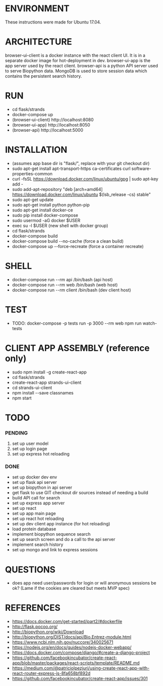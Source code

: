 # ENVIRONMENT
These instructions were made for Ubuntu 17.04.

# ARCHITECTURE
browser-ui-client is a docker instance with the react client UI. It is in a separate docker image for hot-deployment in dev. browser-ui-app is the app server used by the react client. browser-api is a python API server used to serve Biopython data. MongoDB is used to store session data which contains the persistent search history.

# RUN
- cd flask/strands
- docker-compose up
- (browser-ui-client) http://localhost:8080
- (browser-ui-app) http://localhost:8050
- (browser-api) http://localhost:5000

# INSTALLATION
- (assumes app base dir is "flask/", replace with your git checkout dir)
- sudo apt-get install apt-transport-https ca-certificates curl software-properties-common
- curl -fsSL https://download.docker.com/linux/ubuntu/gpg | sudo apt-key add -
- sudo add-apt-repository "deb [arch=amd64] https://download.docker.com/linux/ubuntu $(lsb_release -cs) stable"
- sudo apt-get update
- sudo apt-get install python python-pip
- sudo apt-get install docker-ce
- sudo pip install docker-compose
- sudo usermod -aG docker $USER
- exec su -l $USER   (new shell with docker group)
- cd flask/strands
- docker-compose build
- docker-compose build --no-cache (force a clean build)
- docker-compose up --force-recreate (force a container recreate)

# SHELL
- docker-compose run --rm api /bin/bash (api host)
- docker-compose run --rm web /bin/bash (web host)
- docker-compose run --rm client /bin/bash (dev client host)

# TEST
- TODO: docker-compose -p tests run -p 3000 --rm web npm run watch-tests

# CLIENT APP ASSEMBLY (reference only)
- sudo npm install -g create-react-app
- cd flask/strands
- create-react-app strands-ui-client
- cd strands-ui-client
- npm install --save classnames
- npm start

# TODO
### PENDING
1. set up user model
2. set up login page
3. set up express hot reloading

### DONE
- set up docker dev env
- set up flask api server
- set up biopython in api server
- get flask to use GIT checkout dir sources instead of needing a build
- build API call for search
- set up express app server
- set up react
- set up app main page
- set up react hot reloading
- set up dev client app instance (for hot reloading)
- load protein database
- implement biopython sequence search
- set up search screen and do a call to the api server
- implement search history
- set up mongo and link to express sessions

# QUESTIONS
- does app need user/passwords for login or will anonymous sessions be ok? (Lame if the cookies are cleared but meets MVP spec)

# REFERENCES
- https://docs.docker.com/get-started/part2/#dockerfile
- http://flask.pocoo.org/
- http://biopython.org/wiki/Download
- http://biopython.org/DIST/docs/api/Bio.Entrez-module.html
- https://www.ncbi.nlm.nih.gov/nuccore/340025671
- https://nodejs.org/en/docs/guides/nodejs-docker-webapp/
- https://docs.docker.com/compose/django/#create-a-django-project
- https://github.com/facebookincubator/create-react-app/blob/master/packages/react-scripts/template/README.md
- https://medium.com/@patriciolpezjuri/using-create-react-app-with-react-router-express-js-8fa658bf892d
- https://github.com/facebookincubator/create-react-app/issues/301
